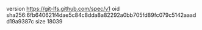 version https://git-lfs.github.com/spec/v1
oid sha256:6fb640621f4dae5c84c8dda8a82292a0bb705fd89fc079c5142aaadd19a9387c
size 18039
